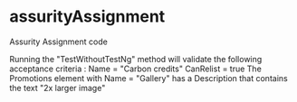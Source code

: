 # assurityAssignment
Assurity Assignment code
<p>Running the "TestWithoutTestNg" method will validate the following acceptance criteria :
Name = "Carbon credits"
CanRelist = true
The Promotions element with Name = "Gallery" has a Description that contains the text "2x larger image"
</p>
